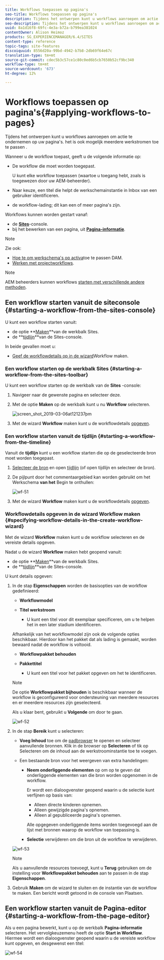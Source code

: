```yaml
---
title: Workflows toepassen op pagina's
seo-title: Workflows toepassen op pagina's
description: Tijdens het ontwerpen kunt u workflows aanroepen om actie te ondernemen op uw pagina's. het is ook mogelijk meerdere werkschema's toe te passen.
seo-description: Tijdens het ontwerpen kunt u workflows aanroepen om actie te ondernemen op uw pagina's. het is ook mogelijk meerdere werkschema's toe te passen.
uuid: 8a1d16f8-69fc-4e3a-b72a-b799ea381024
contentOwner: Alison Heimoz
products: SG_EXPERIENCEMANAGER/6.4/SITES
content-type: reference
topic-tags: site-features
discoiquuid: 8556d20a-99bd-4942-b7b8-2db69f64e67c
translation-type: tm+mt
source-git-commit: cdec5b3c57ce1c80c0ed6b5cb7650b52cf9bc340
workflow-type: tm+mt
source-wordcount: '673'
ht-degree: 12%

---
```



# Workflows toepassen op pagina&#39;s{#applying-workflows-to-pages}

Tijdens het ontwerpen kunt u workflows aanroepen om actie te ondernemen op uw pagina&#39;s. het is ook mogelijk meerdere werkstromen toe te passen .

Wanneer u de workflow toepast, geeft u de volgende informatie op:

* De workflow die moet worden toegepast.

   U kunt elke workflow toepassen (waartoe u toegang hebt, zoals is toegewezen door uw AEM-beheerder).

* Naar keuze, een titel die helpt de werkschemainstantie in Inbox van een gebruiker identificeren.
* de workflow-lading; dit kan een of meer pagina&#39;s zijn.

Workflows kunnen worden gestart vanaf:

* de **[Sites](#starting-a-workflow-from-the-sites-console)**-console.
* bij het bewerken van een pagina, uit **[Pagina-informatie](#starting-a-workflow-from-the-page-editor)**.

>[!NOTE]
>
>Zie ook:
>
>* [Hoe te om werkschema&#39;s op activa](/help/assets/assets-workflow.md)toe te passen DAM.
>* [Werken met projectworkflows](/help/sites-authoring/projects-with-workflows.md).

>



>[!NOTE]
>
>AEM beheerders kunnen workflows [starten met verschillende andere methoden](/help/sites-administering/workflows-starting.md).

## Een workflow starten vanuit de siteconsole {#starting-a-workflow-from-the-sites-console}

U kunt een workflow starten vanuit:

* de optie **[Maken](#starting-a-workflow-from-the-sites-toolbar)**van de werkbalk Sites.
* de **[tijdlijn](#starting-a-workflow-from-the-timeline)**van de Sites-console.

In beide gevallen moet u:

* [Geef de workflowdetails op in de wizard](#specifying-workflow-details-in-the-create-workflow-wizard)Workflow maken.

### Een workflow starten op de werkbalk Sites {#starting-a-workflow-from-the-sites-toolbar}

U kunt een workflow starten op de werkbalk van de **Sites** -console:

1. Navigeer naar de gewenste pagina en selecteer deze.

1. Met de optie **Maken** op de werkbalk kunt u nu **Workflow** selecteren.

   ![screen_shot_2019-03-06at121237pm](assets/screen_shot_2019-03-06at121237pm.png)

1. Met de wizard **Workflow** maken kunt u de workflowdetails [opgeven](#specifying-workflow-details-in-the-create-workflow-wizard).

### Een workflow starten vanuit de tijdlijn {#starting-a-workflow-from-the-timeline}

Vanuit de **tijdlijn** kunt u een workflow starten die op de geselecteerde bron moet worden toegepast.

1. [Selecteer de bron](/help/sites-authoring/basic-handling.md#viewing-and-selecting-resources) en open [tijdlijn](/help/sites-authoring/basic-handling.md#timeline) (of open tijdlijn en selecteer de bron).
1. De pijlpunt door het commentaargebied kan worden gebruikt om het Werkschema **van het** Begin te onthullen:

   ![wf-51](assets/wf-51.png)

1. Met de wizard **Workflow** maken kunt u de workflowdetails [opgeven](#specifying-workflow-details-in-the-create-workflow-wizard).

### Workflowdetails opgeven in de wizard Workflow maken {#specifying-workflow-details-in-the-create-workflow-wizard}

Met de wizard **Workflow** maken kunt u de workflow selecteren en de vereiste details opgeven.

Nadat u de wizard **Workflow** maken hebt geopend vanuit:

* de optie **[Maken](#starting-a-workflow-from-the-sites-toolbar)**van de werkbalk Sites.
* de **[tijdlijn](#starting-a-workflow-from-the-timeline)**van de Sites-console.

U kunt details opgeven:

1. In de stap **Eigenschappen** worden de basisopties van de workflow gedefinieerd:

   * **Workflowmodel**
   * **Titel werkstroom**

      * U kunt een titel voor dit exemplaar specificeren, om u te helpen het in een later stadium identificeren.

   Afhankelijk van het workflowmodel zijn ook de volgende opties beschikbaar. Hierdoor kan het pakket dat als lading is gemaakt, worden bewaard nadat de workflow is voltooid.

   * **Workflowpakket behouden**
   * **Pakkettitel**

      * U kunt een titel voor het pakket opgeven om het te identificeren.
   >[!NOTE]
   >
   >De optie **Workflowpakket bijhouden** is beschikbaar wanneer de workflow is geconfigureerd voor ondersteuning van meerdere resources en er meerdere resources zijn geselecteerd.[](/help/sites-developing/workflows-models.md#configuring-a-workflow-for-multi-resource-support)

   Als u klaar bent, gebruikt u **Volgende** om door te gaan.

   ![wf-52](assets/wf-52.png)

1. In de stap **Bereik** kunt u selecteren:

   * **Voeg Inhoud** toe om de [padbrowser](/help/sites-authoring/author-environment-tools.md#path-browser) te openen en selecteer aanvullende bronnen. Klik in de browser op **Selecteren** of tik op Selecteren om de inhoud aan de werkstroominstantie toe te voegen.
   * Een bestaande bron voor het weergeven van extra handelingen:

      * **Neem onderliggende elementen** op om op te geven dat onderliggende elementen van die bron worden opgenomen in de workflow.

         Er wordt een dialoogvenster geopend waarin u de selectie kunt verfijnen op basis van:

         * Alleen directe kinderen opnemen.
         * Alleen gewijzigde pagina&#39;s opnemen.
         * Alleen al gepubliceerde pagina&#39;s opnemen.

         Alle opgegeven onderliggende items worden toegevoegd aan de lijst met bronnen waarop de workflow van toepassing is.

      * **Selectie** verwijderen om die bron uit de workflow te verwijderen.

   ![wf-53](assets/wf-53.png)

   >[!NOTE]
   >
   >Als u aanvullende resources toevoegt, kunt u **Terug** gebruiken om de instelling voor **Workflowpakket behouden** aan te passen in de stap **Eigenschappen**.

1. Gebruik **Maken** om de wizard te sluiten en de instantie van de workflow te maken. Een bericht wordt getoond in de console van Plaatsen.

## Een workflow starten vanuit de Pagina-editor {#starting-a-workflow-from-the-page-editor}

Als u een pagina bewerkt, kunt u op de werkbalk **Pagina-informatie** selecteren. Het vervolgkeuzemenu heeft de optie **Start in Workflow**. Hiermee wordt een dialoogvenster geopend waarin u de vereiste workflow kunt opgeven, en desgewenst een titel:

![wf-54](assets/wf-54.png)

